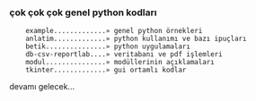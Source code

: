 
### çok çok çok genel python kodları


        example.............» genel python örnekleri
        anlatim.............» python kullanımı ve bazı ipuçları
        betik...............» python uygulamaları
        db-csv-reportlab....» veritabanı ve pdf işlemleri
        modul...............» modüllerinin açıklamaları
        tkinter.............» gui ortamlı kodlar


devamı gelecek...


